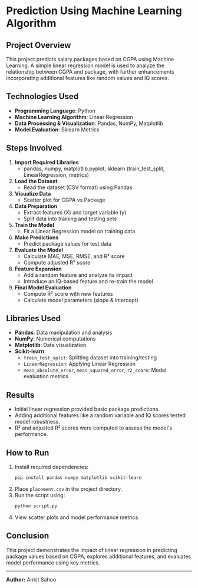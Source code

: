 # Prediction Using Machine Learning Algorithm

## Project Overview
This project predicts salary packages based on CGPA using Machine Learning. A simple linear regression model is used to analyze the relationship between CGPA and package, with further enhancements incorporating additional features like random values and IQ scores.

## Technologies Used
- **Programming Language**: Python
- **Machine Learning Algorithm**: Linear Regression
- **Data Processing & Visualization**: Pandas, NumPy, Matplotlib
- **Model Evaluation**: Sklearn Metrics

## Steps Involved
1. **Import Required Libraries**  
   - pandas, numpy, matplotlib.pyplot, sklearn (train_test_split, LinearRegression, metrics)
2. **Load the Dataset**  
   - Read the dataset (CSV format) using Pandas
3. **Visualize Data**  
   - Scatter plot for CGPA vs Package
4. **Data Preparation**  
   - Extract features (X) and target variable (y)
   - Split data into training and testing sets
5. **Train the Model**  
   - Fit a Linear Regression model on training data
6. **Make Predictions**  
   - Predict package values for test data
7. **Evaluate the Model**  
   - Calculate MAE, MSE, RMSE, and R² score
   - Compute adjusted R² score
8. **Feature Expansion**  
   - Add a random feature and analyze its impact
   - Introduce an IQ-based feature and re-train the model
9. **Final Model Evaluation**  
   - Compute R² score with new features
   - Calculate model parameters (slope & intercept)

## Libraries Used
- **Pandas**: Data manipulation and analysis
- **NumPy**: Numerical computations
- **Matplotlib**: Data visualization
- **Scikit-learn**:
  - `train_test_split`: Splitting dataset into training/testing
  - `LinearRegression`: Applying Linear Regression
  - `mean_absolute_error`, `mean_squared_error`, `r2_score`: Model evaluation metrics

## Results
- Initial linear regression provided basic package predictions.
- Adding additional features like a random variable and IQ scores tested model robustness.
- R² and adjusted R² scores were computed to assess the model's performance.

## How to Run
1. Install required dependencies:
   ```bash
   pip install pandas numpy matplotlib scikit-learn
   ```
2. Place `placement.csv` in the project directory.
3. Run the script using:
   ```bash
   python script.py
   ```
4. View scatter plots and model performance metrics.

## Conclusion
This project demonstrates the impact of linear regression in predicting package values based on CGPA, explores additional features, and evaluates model performance using key metrics.

---
**Author:** Ankit Sahoo

